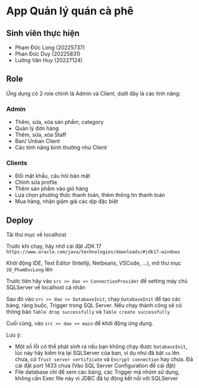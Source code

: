# App Quản lý quán cà phê
## Sinh viên thực hiện
- Phạm Đức Long (20225737)
- Phan Đức Duy (20225831)
- Lường Văn Huy (20227124)

## Role
Ứng dụng có 2 role chính là Admin và Client, dưới đây là các tính năng:

### Admin
- Thêm, sửa, xóa sản phẩm, category
- Quản lý đơn hàng
- Thêm, sửa, xóa Staff
- Ban/ Unban Client
- Các tính năng bình thường như Client
  
### Clients
- Đổi mật khẩu, câu hỏi bảo mật
- Chỉnh sửa profile
- Thêm sản phẩm vào giỏ hàng
- Lựa chọn phương thức thanh toán, thêm thông tin thanh toán
- Mua hàng, nhận giảm giá các dịp đặc biệt

## Deploy
Tải thư mục về localhost

Trước khi chạy, hãy nhớ cài đặt JDK 17 `https://www.oracle.com/java/technologies/downloads/#jdk17-windows`

Khởi động IDE, Text Editor (Intelliji, Netbeans, VSCode, ...), mở thư mục `28_PhamDucLong` lên

Trước tiên hãy vào `src >> dao >> ConnectionProvider` để setting máy chủ SQLServer về localhost cá nhân

Sau đó vào `src >> dao >> DatabaseInit`, chạy `DatabaseInit` để tạo các bảng, ràng buộc, Trigger trong SQL Server. Nếu chạy thành công sẽ có thông báo `Table drop successfully` và `Table create successfully`

Cuối cùng, vào `src >> dao >> main` để khởi động ứng dụng. 

Lưu ý: 
- Một số lỗi có thể phát sinh ra nếu bạn không chạy được `DatabaseInit`, lúc này hãy kiểm tra lại SQLServer của bạn, ví dụ như đã bật `sa` lên chưa, có `Trust server certificate` và `Encrypt connection` hay chưa. Đã cài đặt port 1433 chưa (Vào SQL Server Configuration để cài đặt) 
- File database chỉ để xem các bảng, các Trigger mà nhóm sử dụng, không cần Exec file này vì JDBC đã tự động kết nối với SQLServer
